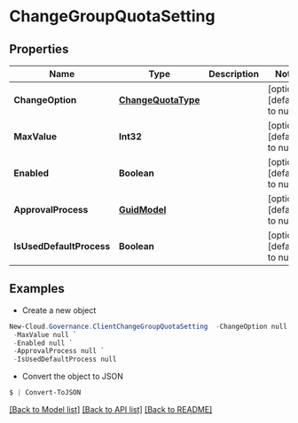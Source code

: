 # ChangeGroupQuotaSetting
## Properties

Name | Type | Description | Notes
------------ | ------------- | ------------- | -------------
**ChangeOption** | [**ChangeQuotaType**](ChangeQuotaType.md) |  | [optional] [default to null]
**MaxValue** | **Int32** |  | [optional] [default to null]
**Enabled** | **Boolean** |  | [optional] [default to null]
**ApprovalProcess** | [**GuidModel**](GuidModel.md) |  | [optional] [default to null]
**IsUsedDefaultProcess** | **Boolean** |  | [optional] [default to null]

## Examples

- Create a new object
```powershell
New-Cloud.Governance.ClientChangeGroupQuotaSetting  -ChangeOption null `
 -MaxValue null `
 -Enabled null `
 -ApprovalProcess null `
 -IsUsedDefaultProcess null
```

- Convert the object to JSON
```powershell
$ | Convert-ToJSON
```


[[Back to Model list]](../README.md#documentation-for-models) [[Back to API list]](../README.md#documentation-for-api-endpoints) [[Back to README]](../README.md)

